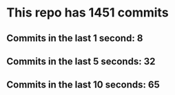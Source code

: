 # This repo has 1451 commits

## Commits in the last 1 second: 8
## Commits in the last 5 seconds: 32
## Commits in the last 10 seconds: 65

